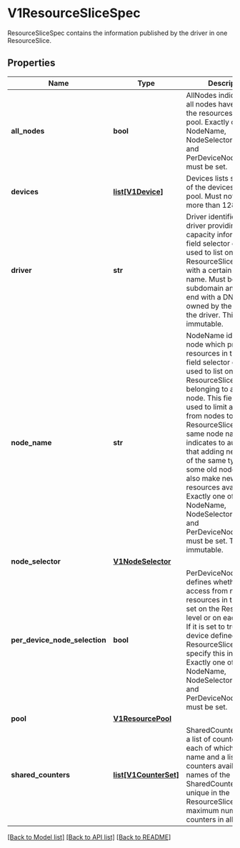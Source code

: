 # V1ResourceSliceSpec

ResourceSliceSpec contains the information published by the driver in one ResourceSlice.
## Properties
Name | Type | Description | Notes
------------ | ------------- | ------------- | -------------
**all_nodes** | **bool** | AllNodes indicates that all nodes have access to the resources in the pool.  Exactly one of NodeName, NodeSelector, AllNodes, and PerDeviceNodeSelection must be set. | [optional] 
**devices** | [**list[V1Device]**](V1Device.md) | Devices lists some or all of the devices in this pool.  Must not have more than 128 entries. | [optional] 
**driver** | **str** | Driver identifies the DRA driver providing the capacity information. A field selector can be used to list only ResourceSlice objects with a certain driver name.  Must be a DNS subdomain and should end with a DNS domain owned by the vendor of the driver. This field is immutable. | 
**node_name** | **str** | NodeName identifies the node which provides the resources in this pool. A field selector can be used to list only ResourceSlice objects belonging to a certain node.  This field can be used to limit access from nodes to ResourceSlices with the same node name. It also indicates to autoscalers that adding new nodes of the same type as some old node might also make new resources available.  Exactly one of NodeName, NodeSelector, AllNodes, and PerDeviceNodeSelection must be set. This field is immutable. | [optional] 
**node_selector** | [**V1NodeSelector**](V1NodeSelector.md) |  | [optional] 
**per_device_node_selection** | **bool** | PerDeviceNodeSelection defines whether the access from nodes to resources in the pool is set on the ResourceSlice level or on each device. If it is set to true, every device defined the ResourceSlice must specify this individually.  Exactly one of NodeName, NodeSelector, AllNodes, and PerDeviceNodeSelection must be set. | [optional] 
**pool** | [**V1ResourcePool**](V1ResourcePool.md) |  | 
**shared_counters** | [**list[V1CounterSet]**](V1CounterSet.md) | SharedCounters defines a list of counter sets, each of which has a name and a list of counters available.  The names of the SharedCounters must be unique in the ResourceSlice.  The maximum number of counters in all sets is 32. | [optional] 

[[Back to Model list]](../README.md#documentation-for-models) [[Back to API list]](../README.md#documentation-for-api-endpoints) [[Back to README]](../README.md)


